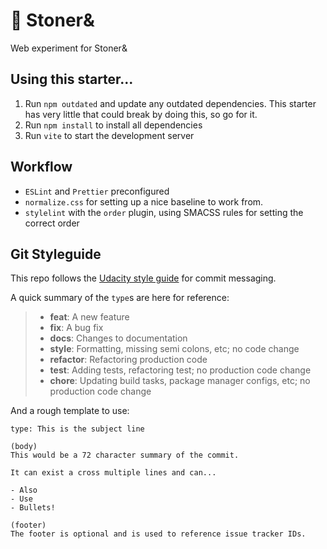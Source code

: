 # 💎 Stoner&

Web experiment for Stoner&

## Using this starter...

1. Run `npm outdated` and update any outdated dependencies. This starter has very little that could break by doing this, so go for it.
2. Run `npm install` to install all dependencies
3. Run `vite` to start the development server

## Workflow

- `ESLint` and `Prettier` preconfigured
- `normalize.css` for setting up a nice baseline to work from.
- `stylelint` with the `order` plugin, using SMACSS rules for setting the correct order

## Git Styleguide

This repo follows the [Udacity style guide](http://udacity.github.io/git-styleguide/) for commit messaging.

A quick summary of the `type`s are here for reference:

> - **feat**: A new feature
> - **fix**: A bug fix
> - **docs**: Changes to documentation
> - **style**: Formatting, missing semi colons, etc; no code change
> - **refactor**: Refactoring production code
> - **test**: Adding tests, refactoring test; no production code change
> - **chore**: Updating build tasks, package manager configs, etc; no production code change

And a rough template to use:

```
type: This is the subject line

(body)
This would be a 72 character summary of the commit.

It can exist a cross multiple lines and can...

- Also
- Use
- Bullets!

(footer)
The footer is optional and is used to reference issue tracker IDs.
```
